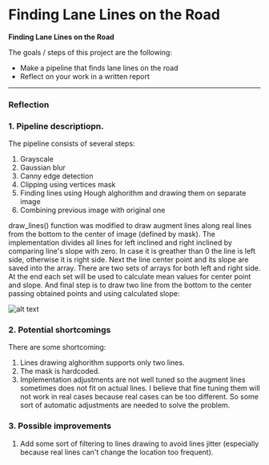 # **Finding Lane Lines on the Road** 

**Finding Lane Lines on the Road**

The goals / steps of this project are the following:
* Make a pipeline that finds lane lines on the road
* Reflect on your work in a written report


[//]: # (Image References)

[image1]: ./examples/image1.jpg "Final image"

---

### Reflection

### 1. Pipeline descriptiopn.

The pipeline consists of several steps:
1. Grayscale
2. Gaussian blur
3. Canny edge detection
4. Clipping using vertices mask
5. Finding lines using Hough alghorithm and drawing them on separate image
6. Combining previous image with original one

draw_lines() function was modified to draw augment lines along real lines from the bottom to the center of image (defined by mask).
The implementation divides all lines for left inclined and right inclined by comparing line's slope with zero. In case it is greather than 0 the line is left side, otherwise it is right side.
Next the line center point and its slope are saved into the array. There are two sets of arrays for both left and right side. At the end each set will be used to calculate mean values for center point and slope.
And final step is to draw two line from the bottom to the center passing obtained points and using calculated slope:

![alt text][image1]


### 2. Potential shortcomings


There are some shortcoming:
1. Lines drawing alghorithm supports only two lines.
2. The mask is hardcoded.
3. Implementation adjustments are not well tuned so the augment lines sometimes does not fit on actual lines. I believe that fine tuning them will not work in real cases because real cases can be too different. So some sort of automatic adjustments are needed to solve the problem.


### 3. Possible improvements

1. Add some sort of filtering to lines drawing to avoid lines jitter (especially because real lines can't change the location too frequent).
